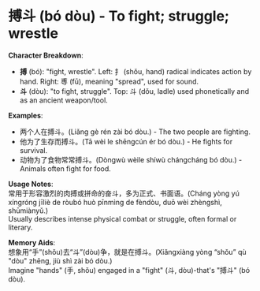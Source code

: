 # **搏斗 (bó dòu) - To fight; struggle; wrestle**

**Character Breakdown**:  
- **搏** (bó): "fight, wrestle". Left: 扌 (shǒu, hand) radical indicates action by hand. Right: 尃 (fū), meaning "spread", used for sound.  
- **斗** (dòu): "to fight, struggle". Top: 斗 (dǒu, ladle) used phonetically and as an ancient weapon/tool.

**Examples**:  
- 两个人在搏斗。(Liǎng gè rén zài bó dòu.) - The two people are fighting.  
- 他为了生存而搏斗。(Tā wèi le shēngcún ér bó dòu.) - He fights for survival.  
- 动物为了食物常常搏斗。(Dòngwù wèile shíwù chángcháng bó dòu.) - Animals often fight for food.

**Usage Notes**:  
常用于形容激烈的肉搏或拼命的奋斗，多为正式、书面语。(Cháng yòng yú xíngróng jīliè de ròubó huò pīnmìng de fèndòu, duō wèi zhèngshì, shūmiànyǔ.)  
Usually describes intense physical combat or struggle, often formal or literary.

**Memory Aids**:  
想象用“手”(shǒu)去“斗”(dòu)争，就是在搏斗。(Xiǎngxiàng yòng “shǒu” qù "dòu" zhēng, jiù shì zài bó dòu.)  
Imagine "hands" (手, shǒu) engaged in a "fight" (斗, dòu)-that's "搏斗" (bó dòu).